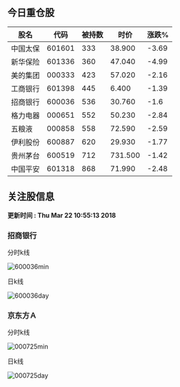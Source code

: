 
## 今日重仓股 

|股名|代码|被持数|时价|涨跌%|
|---|---|---|---|---|
|中国太保|601601|333|38.900|-3.69|
|新华保险|601336|360|47.040|-4.99|
|美的集团|000333|423|57.020|-2.16|
|工商银行|601398|445|6.400|-1.39|
|招商银行|600036|536|30.760|-1.6|
|格力电器|000651|552|50.230|-2.84|
|五粮液|000858|558|72.590|-2.59|
|伊利股份|600887|620|29.930|-1.77|
|贵州茅台|600519|712|731.500|-1.42|
|中国平安|601318|868|71.990|-2.48|

## 关注股信息
**更新时间 : Thu Mar 22 10:55:13 2018**
### 招商银行 
分时k线

![600036min](http://image.sinajs.cn/newchart/min/n/sh600036.gif)

日k线

![600036day](http://image.sinajs.cn/newchart/daily/n/sh600036.gif)

### 京东方Ａ 
分时k线

![000725min](http://image.sinajs.cn/newchart/min/n/sz000725.gif)

日k线

![000725day](http://image.sinajs.cn/newchart/daily/n/sz000725.gif)
